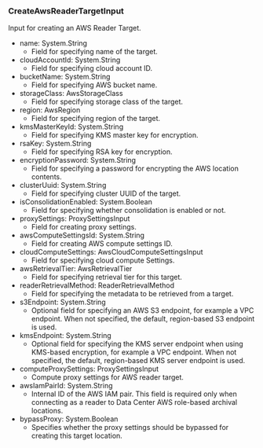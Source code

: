 ### CreateAwsReaderTargetInput
Input for creating an AWS Reader Target.

- name: System.String
  - Field for specifying name of the target.
- cloudAccountId: System.String
  - Field for specifying cloud account ID.
- bucketName: System.String
  - Field for specifying AWS bucket name.
- storageClass: AwsStorageClass
  - Field for specifying storage class of the target.
- region: AwsRegion
  - Field for specifying region of the target.
- kmsMasterKeyId: System.String
  - Field for specifying KMS master key for encryption.
- rsaKey: System.String
  - Field for specifying RSA key for encryption.
- encryptionPassword: System.String
  - Field for specifying a password for encrypting the AWS location contents.
- clusterUuid: System.String
  - Field for specifying cluster UUID of the target.
- isConsolidationEnabled: System.Boolean
  - Field for specifying whether consolidation is enabled or not.
- proxySettings: ProxySettingsInput
  - Field for creating proxy settings.
- awsComputeSettingsId: System.String
  - Field for creating AWS compute settings ID.
- cloudComputeSettings: AwsCloudComputeSettingsInput
  - Field for specifying cloud compute Settings.
- awsRetrievalTier: AwsRetrievalTier
  - Field for specifying retrieval tier for this target.
- readerRetrievalMethod: ReaderRetrievalMethod
  - Field for specifying the metadata to be retrieved from a target.
- s3Endpoint: System.String
  - Optional field for specifying an AWS S3 endpoint, for example a VPC endpoint. When not specified, the default, region-based S3 endpoint is used.
- kmsEndpoint: System.String
  - Optional field for specifying the KMS server endpoint when using KMS-based encryption, for example a VPC endpoint. When not specified, the default, region-based KMS server endpoint is used.
- computeProxySettings: ProxySettingsInput
  - Compute proxy settings for AWS reader target.
- awsIamPairId: System.String
  - Internal ID of the AWS IAM pair. This field is required only when connecting as a reader to Data Center AWS role-based archival locations.
- bypassProxy: System.Boolean
  - Specifies whether the proxy settings should be bypassed for creating this target location.
